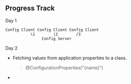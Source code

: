 ## Progress Track

Day 1
```
Config Client Config Client Config Client
           \1        |2        /3
                Config Server
```

Day 2
- Fetching values from application properties to a class.
    >@ConfigurationProperties("{name}")

- 